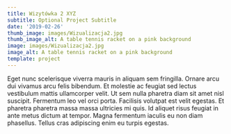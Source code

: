 ```yaml
---
title: Wizytówka 2 XYZ
subtitle: Optional Project Subtitle
date: '2019-02-26'
thumb_image: images/Wizualizacja2.jpg
thumb_image_alt: A table tennis racket on a pink background
image: images/Wizualizacja2.jpg
image_alt: A table tennis racket on a pink background
template: project
---
```

Eget nunc scelerisque viverra mauris in aliquam sem fringilla. Ornare arcu dui vivamus arcu felis bibendum. Et molestie ac feugiat sed lectus vestibulum mattis ullamcorper velit. Ut sem nulla pharetra diam sit amet nisl suscipit. Fermentum leo vel orci porta. Facilisis volutpat est velit egestas. Et pharetra pharetra massa massa ultricies mi quis. Id aliquet risus feugiat in ante metus dictum at tempor. Magna fermentum iaculis eu non diam phasellus. Tellus cras adipiscing enim eu turpis egestas.

